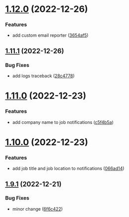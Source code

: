 # [1.12.0](https://github.com/ghorbani-mohammad/Social-Networks-Crawler/compare/v1.11.1...v1.12.0) (2022-12-26)


### Features

* add custom email reporter ([3654af5](https://github.com/ghorbani-mohammad/Social-Networks-Crawler/commit/3654af5f653d18c1a34aa0d3fdea940209f0f956))



## [1.11.1](https://github.com/ghorbani-mohammad/Social-Networks-Crawler/compare/v1.11.0...v1.11.1) (2022-12-26)


### Bug Fixes

* add logs traceback ([28c4778](https://github.com/ghorbani-mohammad/Social-Networks-Crawler/commit/28c4778cb9fe6c22bec7c61e7c65a98fff7bed4e))



# [1.11.0](https://github.com/ghorbani-mohammad/Social-Networks-Crawler/compare/v1.10.0...v1.11.0) (2022-12-23)


### Features

* add company name to job notifications ([c5f4b5a](https://github.com/ghorbani-mohammad/Social-Networks-Crawler/commit/c5f4b5a13240a190e2a1bfc03bfb28e57ce0f006))



# [1.10.0](https://github.com/ghorbani-mohammad/Social-Networks-Crawler/compare/v1.9.1...v1.10.0) (2022-12-23)


### Features

* add job title and job location to notifications ([066ad14](https://github.com/ghorbani-mohammad/Social-Networks-Crawler/commit/066ad1431e5341e9e4f5d517b8a71ad061f9f408))



## [1.9.1](https://github.com/ghorbani-mohammad/Social-Networks-Crawler/compare/v1.9.0...v1.9.1) (2022-12-21)


### Bug Fixes

* minor change ([6f6c422](https://github.com/ghorbani-mohammad/Social-Networks-Crawler/commit/6f6c422a7ea24ebba849001a56d67bc9089ca6c0))



